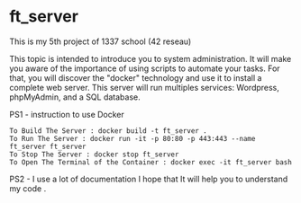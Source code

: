 # ft_server 
This is my 5th project of 1337 school (42 reseau)

This topic is intended to introduce you to system administration. It will make you aware
of the importance of using scripts to automate your tasks. For that, you will discover
the "docker" technology and use it to install a complete web server. This server will run
multiples services: Wordpress, phpMyAdmin, and a SQL database.

PS1 - instruction to use Docker



    To Build The Server : docker build -t ft_server . 
    To Run The Server : docker run -it -p 80:80 -p 443:443 --name ft_server ft_server
    To Stop The Server : docker stop ft_server
    To Open The Terminal of the Container : docker exec -it ft_server bash           
    
    
PS2 - I use a lot of documentation I hope that It will help you to understand my code .
